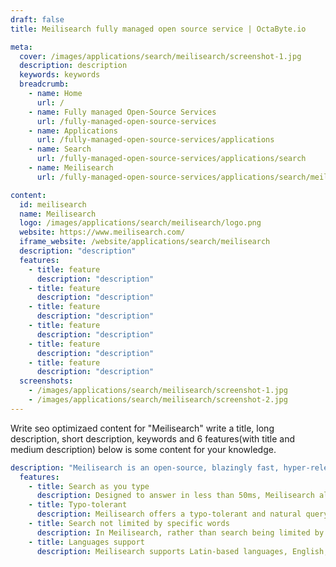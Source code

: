 ```yaml
---
draft: false
title: Meilisearch fully managed open source service | OctaByte.io

meta:
  cover: /images/applications/search/meilisearch/screenshot-1.jpg
  description: description
  keywords: keywords
  breadcrumb:
    - name: Home
      url: /
    - name: Fully managed Open-Source Services
      url: /fully-managed-open-source-services
    - name: Applications
      url: /fully-managed-open-source-services/applications
    - name: Search
      url: /fully-managed-open-source-services/applications/search
    - name: Meilisearch
      url: /fully-managed-open-source-services/applications/search/meilisearch

content:
  id: meilisearch
  name: Meilisearch
  logo: /images/applications/search/meilisearch/logo.png
  website: https://www.meilisearch.com/
  iframe_website: /website/applications/search/meilisearch
  description: "description"
  features:
    - title: feature
      description: "description"
    - title: feature
      description: "description"
    - title: feature
      description: "description"
    - title: feature
      description: "description"
    - title: feature
      description: "description"
    - title: feature
      description: "description"
  screenshots:
    - /images/applications/search/meilisearch/screenshot-1.jpg
    - /images/applications/search/meilisearch/screenshot-2.jpg
---
```


Write seo optimizaed content for "Meilisearch" write a title, long description, short description, keywords and 6 features(with title and medium description) below is some content for your knowledge.

```yml
description: "Meilisearch is an open-source, blazingly fast, hyper-relevant search engine. For developers, it's scalable, maintainable and customizable. It provides an extensive toolset for (optional) customization. It's easily installed, but very open to customization."
  features:
    - title: Search as you type
      description: Designed to answer in less than 50ms, Meilisearch allows users to respond to the search in real time, narrowing their search terms or stopping early if they’ve found what they’re looking for.
    - title: Typo-tolerant
      description: Meilisearch offers a typo-tolerant and natural query language search experience.
    - title: Search not limited by specific words
      description: In Meilisearch, rather than search being limited by specific words, words can be associated.
    - title: Languages support
      description: Meilisearch supports Latin-based languages, English, and kanji languages. Many more are coming soon.

```
